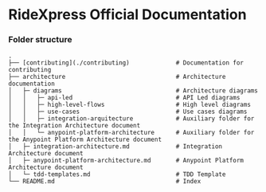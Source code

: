 # RideXpress Official Documentation

### Folder structure
    .
    ├── [contributing](./contributing)             # Documentation for contributing
    ├── architecture                               # Architecture documentation
    │   ├─ diagrams                                # Architecture diagrams
    │   │   ├─ api-led                             # API Led diagrams
    │   │   ├─ high-level-flows                    # High level diagrams
    │   │   ├─ use-cases                           # Use cases diagrams
    │   │   ├─ integration-arquitecture            # Auxiliary folder for the Integration Architecture document
    │   │   └─ anypoint-platform-architecture      # Auxiliary folder for the Anypoint Platform Architecture document
    │   ├─ integration-architecture.md             # Integration Architecture document
    │   ├─ anypoint-platform-architecture.md       # Anypoint Platform Architecture document
    │   └─ tdd-templates.md                        # TDD Template 
    └── README.md                                  # Index
